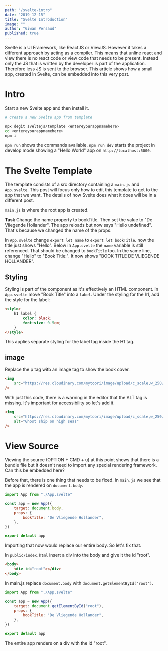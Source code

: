 ```yaml
---
path: "/svelte-intro"
date: "2019-12-15"
title: "Svelte Introduction"
image: ""
author: "Giwan Persaud"
published: true
---
```


Svelte is a UI Framework, like ReactJS or ViewJS. However it takes a different approach by acting as a compiler. This means that unline react and view there is no react code or view code that needs to be present. Instead only the JS that is written by the developer is part of the application. Therefore less JS is sent to the browser.
This article shows how a small app, created in Svelte, can be embedded into this very post.

# Intro

Start a new Svelte app and then install it.

```bash
# create a new Svelte app from template

npx degit sveltejs/template <entereyourappnamehere>
cd <entereyourappnamehere>
npm i
```

`npm run` shows the commands available.
`npm run dev` starts the project in develop mode showing a "Hello World" app on `http://localhost:5000`.

# The Svelte Template

The template consists of a src directory containing a `main.js` and `App.svelte`. This post will focus only how to edit this template to get to the app that we want. The details of how Svelte does what it does will be in a different post.

`main.js` is where the root app is created.

**Task**
Change the name property to bookTitle. Then set the value to "De Vliegende Hollander".
The app reloads but now says "Hello undefined". That's because we changed the name of the props.

In `App.svelte` change `export let name` to `export let bookTitle`.
now the title just shows "Hello". Below in `App.svelte` the `name` variable is still referenced. That should be changed to `bookTitle` too. In the same line, change "Hello" to "Book Title:".
It now shows "BOOK TITLE DE VLIEGENDE HOLLANDER".

## Styling

Styling is part of the component as it's effectively an HTML component. In `App.svelte` move "Book Title" into a `label`. Under the styling for the h1, add the style for the label:

```html
<style>
    h1 label {
        color: black;
        font-size: 0.5em;
    }
</style>
```

This applies separate styling for the label tag inside the H1 tag.

## image

Replace the p tag witb an image tag to show the book cover.

```html
<img
    src="https://res.cloudinary.com/mytoori/image/upload/c_scale,w_250/v1558464997/mytoori/covers/devliegendehollander.jpg"
/>
```

With just this code, there is a warning in the editor that the ALT tag is missing. It's important for accessibility so let's add it.

```html
<img
    src="https://res.cloudinary.com/mytoori/image/upload/c_scale,w_250/v1558464997/mytoori/covers/devliegendehollander.jpg"
    alt="Ghost ship on high seas"
/>
```

# View Source

Viewing the source (OPTION + CMD + u) at this point shows that there is a bundle file but it doesn't need to import any special rendering framework.
Can this be embedded here?

Before that, there is one thing that needs to be fixed. In `main.js` we see that the app is rendered on `document.body`.

```javascript
import App from "./App.svelte"

const app = new App({
    target: document.body,
    props: {
        bookTitle: "De Vliegende Hollander",
    },
})

export default app
```

Importing that now would replace our entire body. So let's fix that.

In `public/index.html` insert a div into the body and give it the id "root".

```html
<body>
    <div id="root"></div>
</body>
```

In main.js replace `document.body` with `document.getElementById("root")`.

```javascript
import App from "./App.svelte"

const app = new App({
    target: document.getElementById("root"),
    props: {
        bookTitle: "De Vliegende Hollander",
    },
})

export default app
```

The entire app renders on a div with the id "root".
